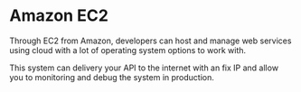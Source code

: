 
# Amazon EC2

Through EC2 from Amazon, developers can host and manage web services using cloud with a lot of operating system options to work with.

This system can delivery your API to the internet with an fix IP and allow you to monitoring and debug the system in production.
